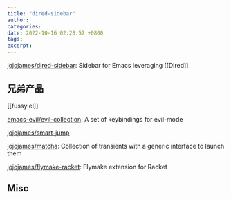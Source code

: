 ```yaml
---
title: "dired-sidebar"
author: 
categories: 
date: 2022-10-16 02:28:57 +0800
tags: 
excerpt: 
---
```





[jojojames/dired-sidebar](https://github.com/jojojames/dired-sidebar): Sidebar for Emacs leveraging [[Dired]]



## 兄弟产品

[[fussy.el]]

[emacs-evil/evil-collection](https://github.com/emacs-evil/evil-collection): A set of keybindings for evil-mode

[jojojames/smart-jump](https://github.com/jojojames/smart-jump)

[jojojames/matcha](https://github.com/jojojames/matcha): Collection of transients with a generic interface to launch them

[jojojames/flymake-racket](https://github.com/jojojames/flymake-racket): Flymake extension for Racket




## Misc






